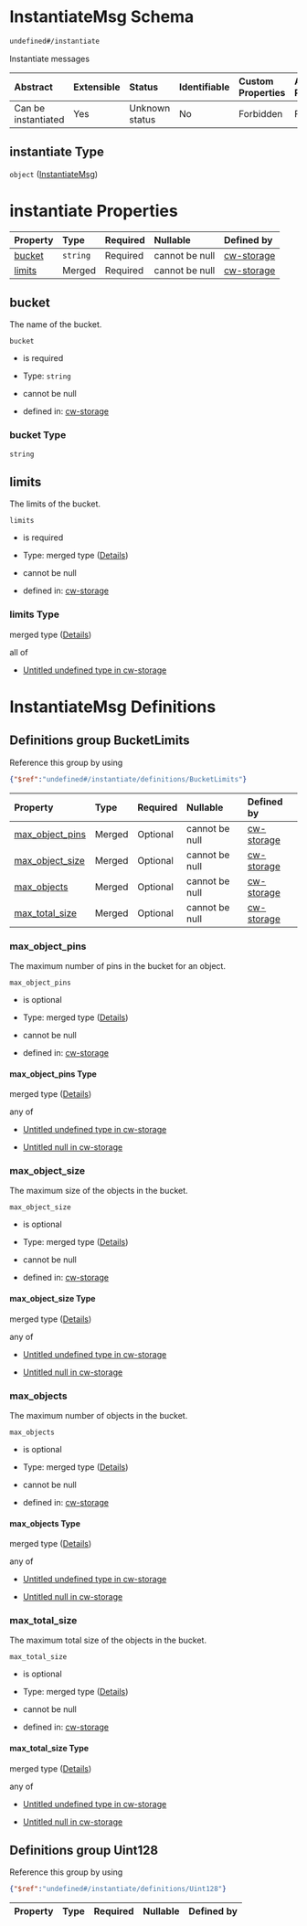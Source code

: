 # InstantiateMsg Schema

```txt
undefined#/instantiate
```

Instantiate messages

| Abstract            | Extensible | Status         | Identifiable | Custom Properties | Additional Properties | Access Restrictions | Defined In                                                         |
| :------------------ | :--------- | :------------- | :----------- | :---------------- | :-------------------- | :------------------ | :----------------------------------------------------------------- |
| Can be instantiated | Yes        | Unknown status | No           | Forbidden         | Forbidden             | none                | [cw-storage.json\*](schema/cw-storage.json "open original schema") |

## instantiate Type

`object` ([InstantiateMsg](cw-storage-instantiatemsg.md))

# instantiate Properties

| Property          | Type     | Required | Nullable       | Defined by                                                                                              |
| :---------------- | :------- | :------- | :------------- | :------------------------------------------------------------------------------------------------------ |
| [bucket](#bucket) | `string` | Required | cannot be null | [cw-storage](cw-storage-instantiatemsg-properties-bucket.md "undefined#/instantiate/properties/bucket") |
| [limits](#limits) | Merged   | Required | cannot be null | [cw-storage](cw-storage-instantiatemsg-properties-limits.md "undefined#/instantiate/properties/limits") |

## bucket

The name of the bucket.

`bucket`

*   is required

*   Type: `string`

*   cannot be null

*   defined in: [cw-storage](cw-storage-instantiatemsg-properties-bucket.md "undefined#/instantiate/properties/bucket")

### bucket Type

`string`

## limits

The limits of the bucket.

`limits`

*   is required

*   Type: merged type ([Details](cw-storage-instantiatemsg-properties-limits.md))

*   cannot be null

*   defined in: [cw-storage](cw-storage-instantiatemsg-properties-limits.md "undefined#/instantiate/properties/limits")

### limits Type

merged type ([Details](cw-storage-instantiatemsg-properties-limits.md))

all of

*   [Untitled undefined type in cw-storage](cw-storage-instantiatemsg-properties-limits-allof-0.md "check type definition")

# InstantiateMsg Definitions

## Definitions group BucketLimits

Reference this group by using

```json
{"$ref":"undefined#/instantiate/definitions/BucketLimits"}
```

| Property                              | Type   | Required | Nullable       | Defined by                                                                                                                                                                  |
| :------------------------------------ | :----- | :------- | :------------- | :-------------------------------------------------------------------------------------------------------------------------------------------------------------------------- |
| [max\_object\_pins](#max_object_pins) | Merged | Optional | cannot be null | [cw-storage](cw-storage-instantiatemsg-definitions-bucketlimits-properties-max_object_pins.md "undefined#/instantiate/definitions/BucketLimits/properties/max_object_pins") |
| [max\_object\_size](#max_object_size) | Merged | Optional | cannot be null | [cw-storage](cw-storage-instantiatemsg-definitions-bucketlimits-properties-max_object_size.md "undefined#/instantiate/definitions/BucketLimits/properties/max_object_size") |
| [max\_objects](#max_objects)          | Merged | Optional | cannot be null | [cw-storage](cw-storage-instantiatemsg-definitions-bucketlimits-properties-max_objects.md "undefined#/instantiate/definitions/BucketLimits/properties/max_objects")         |
| [max\_total\_size](#max_total_size)   | Merged | Optional | cannot be null | [cw-storage](cw-storage-instantiatemsg-definitions-bucketlimits-properties-max_total_size.md "undefined#/instantiate/definitions/BucketLimits/properties/max_total_size")   |

### max\_object\_pins

The maximum number of pins in the bucket for an object.

`max_object_pins`

*   is optional

*   Type: merged type ([Details](cw-storage-instantiatemsg-definitions-bucketlimits-properties-max_object_pins.md))

*   cannot be null

*   defined in: [cw-storage](cw-storage-instantiatemsg-definitions-bucketlimits-properties-max_object_pins.md "undefined#/instantiate/definitions/BucketLimits/properties/max_object_pins")

#### max\_object\_pins Type

merged type ([Details](cw-storage-instantiatemsg-definitions-bucketlimits-properties-max_object_pins.md))

any of

*   [Untitled undefined type in cw-storage](cw-storage-instantiatemsg-definitions-bucketlimits-properties-max_object_pins-anyof-0.md "check type definition")

*   [Untitled null in cw-storage](cw-storage-instantiatemsg-definitions-bucketlimits-properties-max_object_pins-anyof-1.md "check type definition")

### max\_object\_size

The maximum size of the objects in the bucket.

`max_object_size`

*   is optional

*   Type: merged type ([Details](cw-storage-instantiatemsg-definitions-bucketlimits-properties-max_object_size.md))

*   cannot be null

*   defined in: [cw-storage](cw-storage-instantiatemsg-definitions-bucketlimits-properties-max_object_size.md "undefined#/instantiate/definitions/BucketLimits/properties/max_object_size")

#### max\_object\_size Type

merged type ([Details](cw-storage-instantiatemsg-definitions-bucketlimits-properties-max_object_size.md))

any of

*   [Untitled undefined type in cw-storage](cw-storage-instantiatemsg-definitions-bucketlimits-properties-max_object_size-anyof-0.md "check type definition")

*   [Untitled null in cw-storage](cw-storage-instantiatemsg-definitions-bucketlimits-properties-max_object_size-anyof-1.md "check type definition")

### max\_objects

The maximum number of objects in the bucket.

`max_objects`

*   is optional

*   Type: merged type ([Details](cw-storage-instantiatemsg-definitions-bucketlimits-properties-max_objects.md))

*   cannot be null

*   defined in: [cw-storage](cw-storage-instantiatemsg-definitions-bucketlimits-properties-max_objects.md "undefined#/instantiate/definitions/BucketLimits/properties/max_objects")

#### max\_objects Type

merged type ([Details](cw-storage-instantiatemsg-definitions-bucketlimits-properties-max_objects.md))

any of

*   [Untitled undefined type in cw-storage](cw-storage-instantiatemsg-definitions-bucketlimits-properties-max_objects-anyof-0.md "check type definition")

*   [Untitled null in cw-storage](cw-storage-instantiatemsg-definitions-bucketlimits-properties-max_objects-anyof-1.md "check type definition")

### max\_total\_size

The maximum total size of the objects in the bucket.

`max_total_size`

*   is optional

*   Type: merged type ([Details](cw-storage-instantiatemsg-definitions-bucketlimits-properties-max_total_size.md))

*   cannot be null

*   defined in: [cw-storage](cw-storage-instantiatemsg-definitions-bucketlimits-properties-max_total_size.md "undefined#/instantiate/definitions/BucketLimits/properties/max_total_size")

#### max\_total\_size Type

merged type ([Details](cw-storage-instantiatemsg-definitions-bucketlimits-properties-max_total_size.md))

any of

*   [Untitled undefined type in cw-storage](cw-storage-instantiatemsg-definitions-bucketlimits-properties-max_total_size-anyof-0.md "check type definition")

*   [Untitled null in cw-storage](cw-storage-instantiatemsg-definitions-bucketlimits-properties-max_total_size-anyof-1.md "check type definition")

## Definitions group Uint128

Reference this group by using

```json
{"$ref":"undefined#/instantiate/definitions/Uint128"}
```

| Property | Type | Required | Nullable | Defined by |
| :------- | :--- | :------- | :------- | :--------- |
